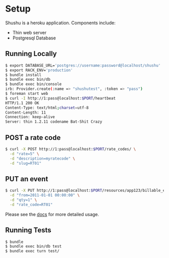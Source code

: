 # Setup

Shushu is a heroku application. Components include:

* Thin web server
* Postgresql Database

## Running Locally

```bash
$ export DATABASE_URL='postgres://username:password@localhost/shushu'
$ export RACK_ENV='production'
$ bundle install
$ bundle exec bin/db
$ bundle exec bin/console
irb: Provider.create(:name => "shushutest", :token => "pass")
$ foreman start web
$ curl -I http://1:pass@localhost:$PORT/heartbeat
HTTP/1.1 200 OK
Content-Type: text/html;charset=utf-8
Content-Length: 11
Connection: keep-alive
Server: thin 1.2.11 codename Bat-Shit Crazy
```

## POST a rate code

```bash
$ curl -X POST http://1:pass@localhost:$PORT/rate_codes/ \
  -d "rate=5" \
  -d "description=myratecode" \
  -d "slug=RT01"
```

## PUT an event

```bash
$ curl -X PUT http://1:pass@localhost:$PORT/resources/app123/billable_events/1 \
  -d "from=2011-01-01 00:00:00" \
  -d "qty=1" \
  -d "rate_code=RT01"
```

Please see the [docs](https://github.com/heroku/shushu/docs) for more detailed
usage.

## Running Tests

```bash
$ bundle
$ bundle exec bin/db test
$ bundle exec turn test/
```
